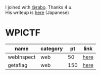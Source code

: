 I joined with [@rabo](https://github.com/rabosakaki). Thanks 4 u.  
His writeup is [here](https://scrapbox.io/luckyrat/%E3%80%90CTF-20180415%E3%80%91WPICTF2019_WriteUp) (Japanese)

# WPICTF

| name | category | pt | link
| - | - | - | -
| webInspect | web | 50 | [here](https://github.com/JPNYKW/WPICTF/blob/master/webInspect.md)
| getaflag | web | 150 | [here](https://github.com/JPNYKW/WPICTF/blob/master/getaflag.md)
